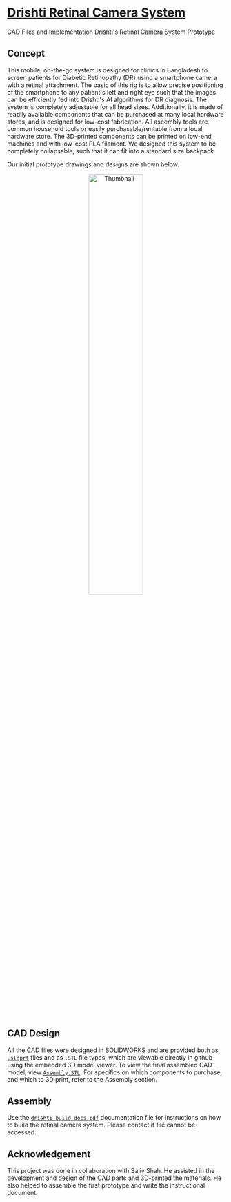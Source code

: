 # [Drishti Retinal Camera System](https://drishtiai.org/docs.html)

CAD Files and Implementation Drishti's Retinal Camera System Prototype

<script src="https://embed.github.com/view/3d/ayaanzhaque/Drishti-CAD/master/Assembly.STL"></script>

## Concept
This mobile, on-the-go system is designed for clinics in Bangladesh to screen patients for Diabetic Retinopathy (DR) using a smartphone camera with a retinal attachment. The basic of this rig is to allow precise positioning of the smartphone to any patient's left and right eye such that the images can be efficiently fed into Drishti's AI algorithms for DR diagnosis. The system is completely adjustable for all head sizes. Additionally, it is made of readily available components that can be purchased at many local hardware stores, and is designed for low-cost fabrication. All aseembly tools are common household tools or easily purchasable/rentable from a local hardware store. The 3D-printed components can be printed on low-end machines and with low-cost PLA filament. We designed this system to be completely collapsable, such that it can fit into a standard size backpack.

Our initial prototype drawings and designs are shown below.
<p align = "center">
  <img src="https://github.com/ayaanzhaque/Drishti-CAD/blob/main/docs/InitialSketch.jpg" width = "50%" alt="Thumbnail"/>
</p>
  
## CAD Design

All the CAD files were designed in SOLIDWORKS and are provided both as [```.sldprt```](https://github.com/ayaanzhaque/Drishti-CAD/tree/main/sldprt) files and as ```.STL``` file types, which are viewable directly in github using the embedded 3D model viewer. To view the final assembled CAD model, view [```Assembly.STL```](https://github.com/ayaanzhaque/Drishti-CAD/blob/main/Assembly.STL). For specifics on which components to purchase, and which to 3D print, refer to the Assembly section.

## Assembly

Use the [```drishti_build_docs.pdf```](https://drive.google.com/file/d/1a8JFyQoVU5_NAgstF9vPS_4r04IjrmUe/view?usp=sharing) documentation file for instructions on how to build the retinal camera system. Please contact if file cannot be accessed.

## Acknowledgement

This project was done in collaboration with Sajiv Shah. He assisted in the development and design of the CAD parts and 3D-printed the materials. He also helped to assemble the first prototype and write the instructional document.

